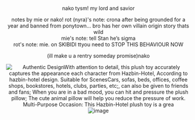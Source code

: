 
</div>

<div align="center">
 </br>




nako tysm! my lord and savior 


 notes by mie or nako! 
 rot (nyra)'s note: crona after being grounded for a year and banned from ponytown... bro has her own villain origin story thats wild </br>
 mie's note: tell Stan he’s sigma </br>
 rot's note: mie. on SKIBIDI ttyou need to STOP THIS BEHAVIOUR NOW
 
(ill make u a rentry someday promise)nako

<img src="https://i.pinimg.com/236x/44/2f/f3/442ff35f1fca62f3c1fdb02eccd51937.jpg" alt="Authentic DesignWith attention to detail, this plush toy accurately captures the appearance each character from Hazbin-Hotel, According to hazbin-hotel design. Suitable for ScenesCars, sofas, beds, offices, coffee shops, bookstores, hotels, clubs, parties, etc;, can also be given to friends and fans; When you are in a bad mood, you can hit and pressure the plush pillow; The cute animal pillow will help you reduce the pressure of work. Multi-Purpose Occasion: This Hazbin-Hotel plush toy is a grea"/>![image](https://github.com/user-attachments/assets/284d1617-a74a-43ea-acdd-911468e77c55)

